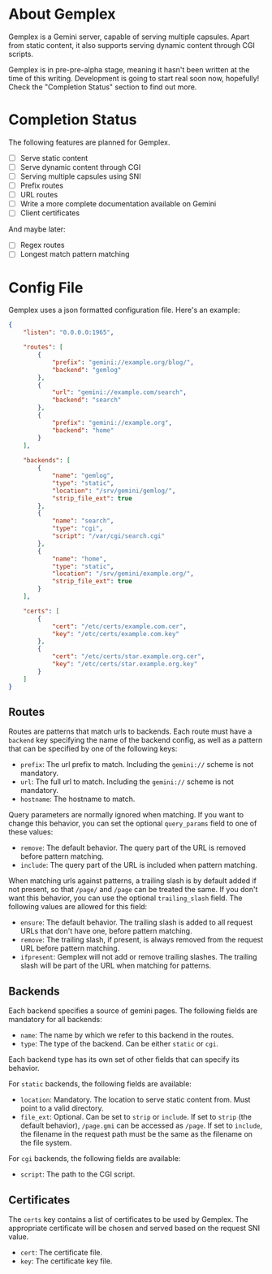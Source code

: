 # About Gemplex

Gemplex is a Gemini server, capable of serving multiple capsules. Apart from
static content, it also supports serving dynamic content through CGI scripts.

Gemplex is in pre-pre-alpha stage, meaning it hasn't been written at the time of
this writing. Development is going to start real soon now, hopefully! Check the
"Completion Status" section to find out more.

# Completion Status

The following features are planned for Gemplex.

 - [ ] Serve static content
 - [ ] Serve dynamic content through CGI
 - [ ] Serving multiple capsules using SNI
 - [ ] Prefix routes
 - [ ] URL routes
 - [ ] Write a more complete documentation available on Gemini
 - [ ] Client certificates
 
And maybe later:

 - [ ] Regex routes
 - [ ] Longest match pattern matching
 
# Config File

Gemplex uses a json formatted configuration file. Here's an example:

``` json
{
    "listen": "0.0.0.0:1965",

    "routes": [
        {
            "prefix": "gemini://example.org/blog/",
            "backend": "gemlog"
        },
        {
            "url": "gemini://example.com/search",
            "backend": "search"
        },
        {
            "prefix": "gemini://example.org",
            "backend": "home"
        }
    ],
    
    "backends": [
        {
            "name": "gemlog",
            "type": "static",
            "location": "/srv/gemini/gemlog/",
            "strip_file_ext": true
        },
        {
            "name": "search",
            "type": "cgi",
            "script": "/var/cgi/search.cgi"
        },
        {
            "name": "home",
            "type": "static",
            "location": "/srv/gemini/example.org/",
            "strip_file_ext": true
        }
    ],

    "certs": [
        {
            "cert": "/etc/certs/example.com.cer",
            "key": "/etc/certs/example.com.key"
        },
        {
            "cert": "/etc/certs/star.example.org.cer",
            "key": "/etc/certs/star.example.org.key"
        }
    ]
}
```

## Routes

Routes are patterns that match urls to backends. Each route must have a
`backend` key specifying the name of the backend config, as well as a pattern
that can be specified by one of the following keys:

 - `prefix`: The url prefix to match. Including the `gemini://` scheme is not
   mandatory.
 - `url`: The full url to match. Including the `gemini://` scheme is not
   mandatory.
 - `hostname`: The hostname to match.
   
Query parameters are normally ignored when matching. If you want to change this
behavior, you can set the optional `query_params` field to one of these values:

 - `remove`: The default behavior. The query part of the URL is removed before
   pattern matching.
 - `include`: The query part of the URL is included when pattern matching. 
 
When matching urls against patterns, a trailing slash is by default added if not
present, so that `/page/` and `/page` can be treated the same. If you don't want
this behavior, you can use the optional `trailing_slash` field. The following
values are allowed for this field:

 - `ensure`: The default behavior. The trailing slash is added to all request
   URLs that don't have one, before pattern matching.
 - `remove`: The trailing slash, if present, is always removed from the request
   URL before pattern matching.
 - `ifpresent`: Gemplex will not add or remove trailing slashes. The trailing slash
   will be part of the URL when matching for patterns.

## Backends

Each backend specifies a source of gemini pages. The following fields are
mandatory for all backends:

 - `name`: The name by which we refer to this backend in the routes.
 - `type`: The type of the backend. Can be either `static` or `cgi`.
 
Each backend type has its own set of other fields that can specify its behavior.

For `static` backends, the following fields are available:

 - `location`: Mandatory. The location to serve static content from. Must point
   to a valid directory.
 - `file_ext`: Optional. Can be set to `strip` or `include`. If set to `strip`
   (the default behavior), `/page.gmi` can be accessed as `/page`. If set to
   `include`, the filename in the request path must be the same as the filename
   on the file system.

For `cgi` backends, the following fields are available:

 - `script`: The path to the CGI script.

## Certificates

The `certs` key contains a list of certificates to be used by Gemplex. The
appropriate certificate will be chosen and served based on the request SNI
value.

 - `cert`: The certificate file.
 - `key`: The certificate key file.
